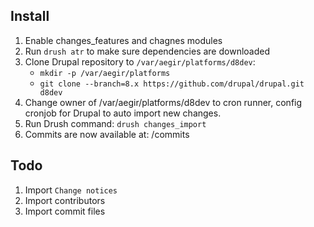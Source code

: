 Install
---

1. Enable changes_features and chagnes modules
2. Run `drush atr` to make sure dependencies are downloaded
3. Clone Drupal repository to `/var/aegir/platforms/d8dev`:
    - `mkdir -p /var/aegir/platforms`
    - `git clone --branch=8.x https://github.com/drupal/drupal.git d8dev`
4. Change owner of /var/aegir/platforms/d8dev to cron runner, config cronjob for
    Drupal to auto import new changes.
5. Run Drush command: `drush changes_import`
6. Commits are now available at: /commits

Todo
---

1. Import `Change notices`
1. Import contributors
1. Import commit files
